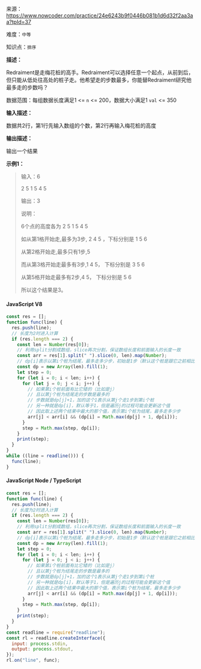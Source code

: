 来源：<https://www.nowcoder.com/practice/24e6243b9f0446b081b1d6d32f2aa3aa?tpId=37>

难度：`中等`

知识点：`排序`

**描述：**

Redraiment是走梅花桩的高手。Redraiment可以选择任意一个起点，从前到后，但只能从低处往高处的桩子走。他希望走的步数最多，你能替Redraiment研究他最多走的步数吗？

数据范围：每组数据长度满足1 <= `n` <= 200，数据大小满足1 `val` <= 350

**输入描述：**

数据共2行，第1行先输入数组的个数，第2行再输入梅花桩的高度

**输出描述：**

输出一个结果

**示例1：**

> 输入：6
>
> 2 5 1 5 4 5
>
> 输出：3
>
> 说明：
>
> 6个点的高度各为 2 5 1 5 4 5
>
> 如从第1格开始走,最多为3步, 2 4 5 ，下标分别是 1 5 6
>
> 从第2格开始走,最多只有1步,5
>
> 而从第3格开始走最多有3步,1 4 5， 下标分别是 3 5 6
>
> 从第5格开始走最多有2步,4 5， 下标分别是 5 6
>
> 所以这个结果是3。

<!-- tabs:start -->

#### **JavaScript V8**

```javascript
const res = [];
function func(line) {
  res.push(line);
  // 长度为2时进入计算
  if (res.length === 2) {
    const len = Number(res[0]);
    // 利用split分割成数组，slice再次分割，保证数组长度和前面输入的长度一致
    const arr = res[1].split(" ").slice(0, len).map(Number);
    // dp[i]表示以第i个桩为结尾，最多走多少步，初始是1步（默认这个桩是跟它之前相比最矮的）
    const dp = new Array(len).fill(1);
    let step = 0;
    for (let i = 0; i < len; i++) {
      for (let j = 0; j < i; j++) {
        // 如果第i个桩前面有比它矮的（比如是j）
        // 且以第j个桩为结尾走的步数是最多的
        // 步数就是dp[j]+1，加的这个1表示从第j个走1步到第i个桩
        // 另一种就是dp[i]，默认等于1，但是遍历j的过程可能会更新这个值
        // 因此取上述两个结果中最大的那个值，表示第i个桩为结尾，最多走多少步
        arr[j] < arr[i] && (dp[i] = Math.max(dp[j] + 1, dp[i]));
      }
      step = Math.max(step, dp[i]);
    }
    print(step);
  }
}
while ((line = readline())) {
  func(line);
}
```

#### **JavaScript Node / TypeScript**

```javascript
const res = [];
function func(line) {
  res.push(line);
  // 长度为2时进入计算
  if (res.length === 2) {
    const len = Number(res[0]);
    // 利用split分割成数组，slice再次分割，保证数组长度和前面输入的长度一致
    const arr = res[1].split(" ").slice(0, len).map(Number);
    // dp[i]表示以第i个桩为结尾，最多走多少步，初始是1步（默认这个桩是跟它之前相比最矮的）
    const dp = new Array(len).fill(1);
    let step = 0;
    for (let i = 0; i < len; i++) {
      for (let j = 0; j < i; j++) {
        // 如果第i个桩前面有比它矮的（比如是j）
        // 且以第j个桩为结尾走的步数是最多的
        // 步数就是dp[j]+1，加的这个1表示从第j个走1步到第i个桩
        // 另一种就是dp[i]，默认等于1，但是遍历j的过程可能会更新这个值
        // 因此取上述两个结果中最大的那个值，表示第i个桩为结尾，最多走多少步
        arr[j] < arr[i] && (dp[i] = Math.max(dp[j] + 1, dp[i]));
      }
      step = Math.max(step, dp[i]);
    }
    print(step);
  }
}
const readline = require("readline");
const rl = readline.createInterface({
  input: process.stdin,
  output: process.stdout,
});
rl.on("line", func);
```

<!-- tabs:end -->
